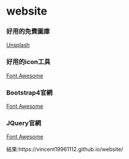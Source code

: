 # website
<h3>好用的免費圖庫</h3>
<p><a href="https://unsplash.com/">Unsplash</a><p> 
<h3>好用的icon工具</h3>
<p><a href="https://fontawesome.com/icons?d=gallery">Font Awesome</a><p> 
<h3>Bootstrap4官網</h3>
<p><a href="https://getbootstrap.com/">Font Awesome</a><p> 
<h3>JQuery官網</h3>
<p><a href="https://jquery.com/">Font Awesome</a><p>   
結果:https://vincent19961112.github.io/website/
